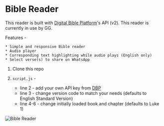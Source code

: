 # Bible Reader

This reader is built with [Digital Bible Platform](https://www.digitalbibleplatform.com/)'s API (v2). This reader is currently in use by GG.

Features - 

    * Simple and responsive Bible reader
    * Audio player
    * Corresponding text highlighting while audio plays (English only)
    * Select verse(s) to share on WhatsApp

1. Clone this repo
2. `script.js` - 

    * line 2 - add your own API key from [DBP](https://www.digitalbibleplatform.com/signup/)
    * line 3 - change version code to match your needs (defaults to English Standard Version)
    * line 4-6 - change initially loaded book and chapter (defaults to Luke 1)
  
![Bible Reader](https://i.ibb.co/wL2Sf2Q/Screen-Shot-2020-12-31-at-1-46-47-PM.png)
